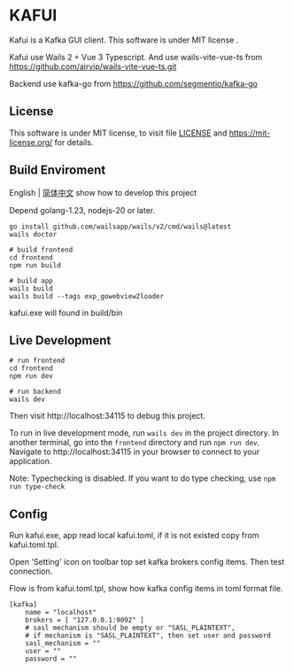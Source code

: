 # KAFUI

Kafui is a Kafka GUI client. This software is under MIT license .

Kafui use Wails 2 + Vue 3 Typescript.
And use wails-vite-vue-ts from https://github.com/airvip/wails-vite-vue-ts.git

Backend use kafka-go from https://github.com/segmentio/kafka-go

## License

This software is under MIT license, to visit file [LICENSE](LICENSE) and https://mit-license.org/ for details.


## Build Enviroment 

English | [简体中文](README.zh-CN.md) show how to develop this project

Depend golang-1.23, nodejs-20 or later.

```shell
go install github.com/wailsapp/wails/v2/cmd/wails@latest
wails doctor

# build frontend
cd frontend
npm run build

# build app
wails build
wails build --tags exp_gowebview2loader
```

kafui.exe will found in build/bin


## Live Development

```shell
# run frontend
cd frontend
npm run dev

# run backend
wails dev
```

Then visit http://localhost:34115 to debug this project.


To run in live development mode, run `wails dev` in the project directory. In another terminal, go into the `frontend`
directory and run `npm run dev`. Navigate to http://localhost:34115
in your browser to connect to your application.

Note: Typechecking is disabled. If you want to do type checking, use `npm run type-check`


## Config

Run kafui.exe, app read local kafui.toml, if it is not existed copy from kafui.toml.tpl.

Open 'Setting' icon on toolbar top set kafka brokers config items. Then test connection.

Flow is from kafui.toml.tpl, show how kafka config items in toml format file.

```
[kafka]
    name = "localhost"
    brokers = [ "127.0.0.1:9092" ]
    # sasl mechanism should be empty or "SASL_PLAINTEXT",
    # if mechanism is "SASL_PLAINTEXT", then set user and password
    sasl_mechanism = ""
    user = ""
    password = ""
```
